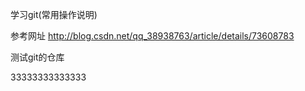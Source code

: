 学习git(常用操作说明)

参考网址
http://blog.csdn.net/qq_38938763/article/details/73608783

测试git的仓库

33333333333333
